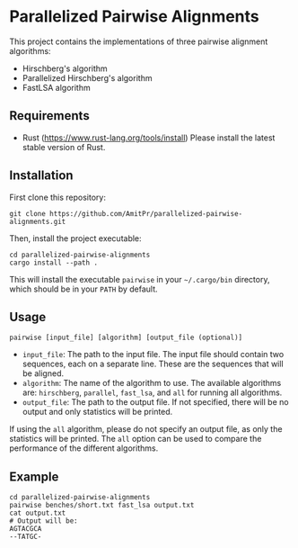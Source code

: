 # Parallelized Pairwise Alignments
This project contains the implementations of three pairwise alignment algorithms:
* Hirschberg's algorithm
* Parallelized Hirschberg's algorithm
* FastLSA algorithm

## Requirements
* Rust (https://www.rust-lang.org/tools/install)
Please install the latest stable version of Rust.

## Installation
First clone this repository:
```
git clone https://github.com/AmitPr/parallelized-pairwise-alignments.git
```
Then, install the project executable:
```
cd parallelized-pairwise-alignments
cargo install --path .
```
This will install the executable `pairwise` in your `~/.cargo/bin` directory, which should be in your `PATH` by default.

## Usage
```
pairwise [input_file] [algorithm] [output_file (optional)]
```
* `input_file`: The path to the input file. The input file should contain two sequences, each on a separate line. These are the sequences that will be aligned.
* `algorithm`: The name of the algorithm to use. The available algorithms are: `hirschberg`, `parallel`, `fast_lsa`, and `all` for running all algorithms.
* `output_file`: The path to the output file. If not specified, there will be no output and only statistics will be printed.

If using the `all` algorithm, please do not specify an output file, as only the statistics will be printed. The `all` option can be used to compare the performance of the different algorithms.

## Example
```
cd parallelized-pairwise-alignments
pairwise benches/short.txt fast_lsa output.txt
cat output.txt
# Output will be:
AGTACGCA
--TATGC-
```
